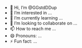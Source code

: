 - 👋 Hi, I’m @GGstdDDup
- 👀 I’m interested in ...
- 🌱 I’m currently learning ...
- 💞️ I’m looking to collaborate on ...
- 📫 How to reach me ...
- 😄 Pronouns: ...
- ⚡ Fun fact: ...

<!---
GGstdDDup/GGstdDDup is a ✨ special ✨ repository because its `README.md` (this file) appears on your GitHub profile.
You can click the Preview link to take a look at your changes.
--->

